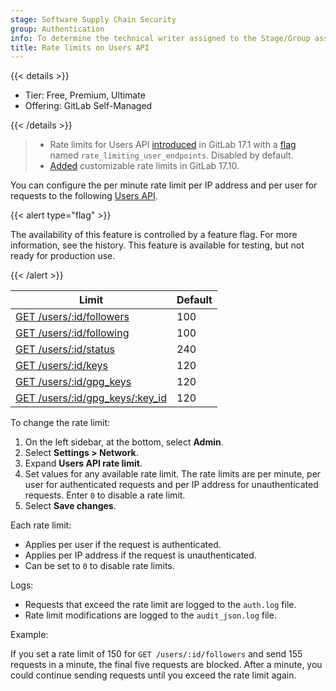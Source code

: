 ```yaml
---
stage: Software Supply Chain Security
group: Authentication
info: To determine the technical writer assigned to the Stage/Group associated with this page, see https://handbook.gitlab.com/handbook/product/ux/technical-writing/#assignments
title: Rate limits on Users API
---
```


{{< details >}}

- Tier: Free, Premium, Ultimate
- Offering: GitLab Self-Managed

{{< /details >}}

> - Rate limits for Users API [introduced](https://gitlab.com/gitlab-org/gitlab/-/issues/452349) in GitLab 17.1 with a [flag](../feature_flags.md) named `rate_limiting_user_endpoints`. Disabled by default.
> - [Added](https://gitlab.com/gitlab-org/gitlab/-/merge_requests/181054) customizable rate limits in GitLab 17.10.

You can configure the per minute rate limit per IP address and per user for requests to the following [Users API](../../api/users.md).

{{< alert type="flag" >}}

The availability of this feature is controlled by a feature flag.
For more information, see the history.
This feature is available for testing, but not ready for production use.

{{< /alert >}}

| Limit                                                           | Default |
|-----------------------------------------------------------------|---------|
| [GET /users/:id/followers](../../api/user_follow_unfollow.md#list-all-accounts-that-follow-a-user) | 100     |
| [GET /users/:id/following](../../api/user_follow_unfollow.md#list-all-accounts-followed-by-a-user) | 100     |
| [GET /users/:id/status](../../api/users.md#get-the-status-of-a-user)       | 240     |
| [GET /users/:id/keys](../../api/user_keys.md#list-all-ssh-keys-for-a-user)           | 120     |
| [GET /users/:id/gpg_keys](../../api/user_keys.md#list-all-gpg-keys-for-a-user)   | 120     |
| [GET /users/:id/gpg_keys/:key_id](../../api/user_keys.md#get-a-gpg-key-for-a-user) | 120     |

To change the rate limit:

1. On the left sidebar, at the bottom, select **Admin**.
1. Select **Settings > Network**.
1. Expand **Users API rate limit**.
1. Set values for any available rate limit. The rate limits are per minute, per user for authenticated requests and per IP address for unauthenticated requests. Enter `0` to disable a rate limit.
1. Select **Save changes**.

Each rate limit:

- Applies per user if the request is authenticated.
- Applies per IP address if the request is unauthenticated.
- Can be set to `0` to disable rate limits.

Logs:

- Requests that exceed the rate limit are logged to the `auth.log` file.
- Rate limit modifications are logged to the `audit_json.log` file.

Example:

If you set a rate limit of 150 for `GET /users/:id/followers` and send 155 requests in a minute, the
final five requests are blocked. After a minute, you could continue sending requests until you
exceed the rate limit again.
